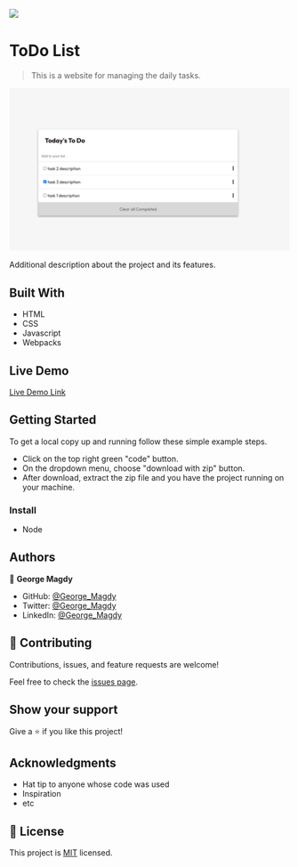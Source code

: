 ![](https://img.shields.io/badge/Microverse-blueviolet)

# ToDo List

> This is a website for managing the daily tasks.

![screenshot](./app_screenshot.png)

Additional description about the project and its features.

## Built With

- HTML
- CSS
- Javascript
- Webpacks

## Live Demo

[Live Demo Link](https://gemmen29.github.io/ToDo-List/)


## Getting Started

To get a local copy up and running follow these simple example steps.
- Click on the top right green "code" button.
- On the dropdown menu, choose "download with zip" button.
- After download, extract the zip file and you have the project running on your machine.

### Install
- Node

## Authors

👤 **George Magdy**

- GitHub: [@George_Magdy](https://github.com/gemmen29)
- Twitter: [@George_Magdy](https://twitter.com/georgtriple1)
- LinkedIn: [@George_Magdy](https://www.linkedin.com/in/george-magdy-840/)

## 🤝 Contributing

Contributions, issues, and feature requests are welcome!

Feel free to check the [issues page](../../issues/).

## Show your support

Give a ⭐️ if you like this project!

## Acknowledgments

- Hat tip to anyone whose code was used
- Inspiration
- etc

## 📝 License

This project is [MIT](./MIT.md) licensed.
